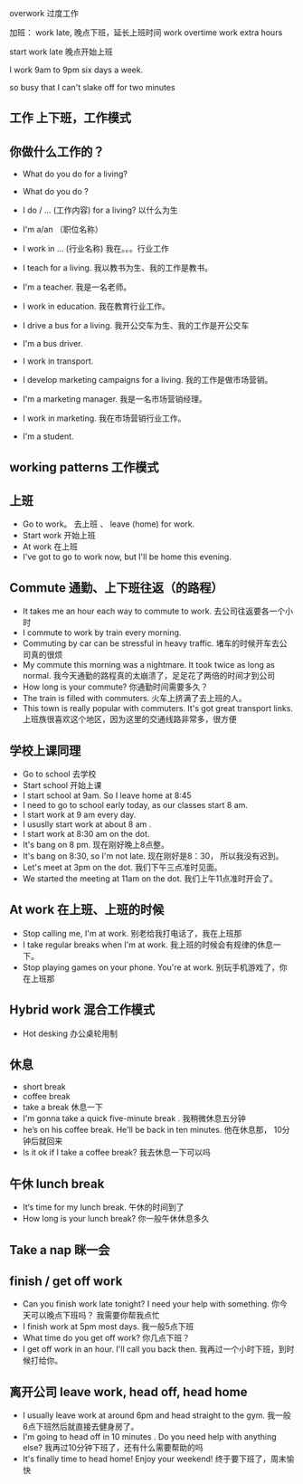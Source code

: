 overwork 过度工作

加班：
work late, 晚点下班，延长上班时间
work overtime
work extra hours


start work late 晚点开始上班

I work 9am to 9pm six days a week.


so busy that I can't slake off for two minutes



## 工作  上下班，工作模式

## 你做什么工作的？
* What do you do for a living? 
* What do you do ?

* I do / ... (工作内容)  for a living? 以什么为生
* I'm  a/an （职位名称）
* I work in ... (行业名称) 我在。。。行业工作

* I teach for a living. 我以教书为生、我的工作是教书。
* I'm a teacher. 我是一名老师。
* I work in education. 我在教育行业工作。

* I drive a bus for a living. 我开公交车为生、我的工作是开公交车
* I'm a bus driver.
* I work in transport.

* I develop marketing campaigns for a living. 我的工作是做市场营销。
* I'm a marketing manager. 我是一名市场营销经理。
* I work in marketing. 我在市场营销行业工作。

* I'm a student.

## working patterns 工作模式

## 上班
* Go to work。 去上班 、 leave (home) for work. 
* Start work 开始上班
* At work 在上班
* I've got to go to work now, but I'll be home this evening.

## Commute 通勤、上下班往返（的路程）
* It takes me an hour each way to commute to work. 去公司往返要各一个小时
* I commute to work by train every morning.  
* Commuting by car can be stressful in heavy traffic. 
堵车的时候开车去公司真的很烦
* My commute this morning was a nightmare. It took twice as long as normal.
我今天通勤的路程真的太崩溃了，足足花了两倍的时间才到公司
* How long is your commute? 你通勤时间需要多久？
* The train is filled with commuters. 火车上挤满了去上班的人。
* This town is really popular with commuters. It's got great transport links.
上班族很喜欢这个地区，因为这里的交通线路非常多，很方便

## 学校上课同理
* Go to school 去学校
* Start school 开始上课
* I start school at 9am. So I leave home at 8:45 
* I need to go to school early today, as our classes start 8 am.
* I start work at 9 am every day.
* I ususlly start work at about 8 am .
* I start work at 8:30 am on the dot. 
* It's bang on 8 pm. 现在刚好晚上8点整。
* It's bang on 8:30, so I'm not late. 现在刚好是8：30， 所以我没有迟到。
* Let's meet at 3pm on the dot. 我们下午三点准时见面。
* We started the meeting at 11am on the dot. 我们上午11点准时开会了。

## At work 在上班、上班的时候
* Stop calling me, I'm at work. 别老给我打电话了，我在上班那
* I take regular breaks when I'm at work. 我上班的时候会有规律的休息一下。
* Stop playing games on your phone. You're at work. 别玩手机游戏了，你在上班那


## Hybrid work 混合工作模式
* Hot desking 办公桌轮用制

## 休息
* short break 
* coffee break
* take a break 休息一下
* I'm gonna take a quick five-minute break . 我稍微休息五分钟
* he’s on his coffee break. He'll be back in ten minutes. 他在休息那， 10分钟后就回来
* Is it ok if I take a coffee break? 我去休息一下可以吗

## 午休 lunch break
* It‘s time for my lunch break. 午休的时间到了
* How long is your lunch break? 你一般午休休息多久

## Take a nap 眯一会

## finish / get off work
* Can you finish work late tonight? I need your help with something. 
你今天可以晚点下班吗？ 我需要你帮我点忙
* I finish work at 5pm most days. 我一般5点下班
* What time do you get off work? 你几点下班？
* I get off work in an hour. I'll call you back then. 我再过一个小时下班，到时候打给你。

## 离开公司 leave work, head off, head home
* I usually leave work at around 6pm and head straight to the gym. 我一般6点下班然后就直接去健身房了。
* I'm going to head off in 10 minutes . Do you need help with anything else? 我再过10分钟下班了，还有什么需要帮助的吗
* It's finally time to head home! Enjoy your weekend! 终于要下班了，周末愉快
